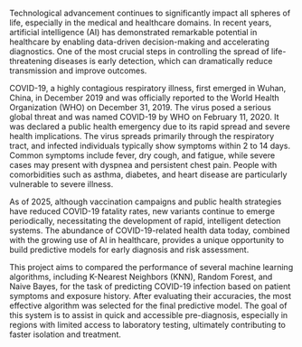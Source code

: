 Technological advancement continues to significantly impact all spheres of life, especially in the medical and healthcare domains. In recent years, artificial intelligence (AI) has demonstrated remarkable potential in healthcare by enabling data-driven decision-making and accelerating diagnostics. One of the most crucial steps in controlling the spread of life-threatening diseases is early detection, which can dramatically reduce transmission and improve outcomes.

COVID-19, a highly contagious respiratory illness, first emerged in Wuhan, China, in December 2019 and was officially reported to the World Health Organization (WHO) on December 31, 2019. The virus posed a serious global threat and was named COVID-19 by WHO on February 11, 2020. It was declared a public health emergency due to its rapid spread and severe health implications. The virus spreads primarily through the respiratory tract, and infected individuals typically show symptoms within 2 to 14 days. Common symptoms include fever, dry cough, and fatigue, while severe cases may present with dyspnea and persistent chest pain. People with comorbidities such as asthma, diabetes, and heart disease are particularly vulnerable to severe illness.

As of 2025, although vaccination campaigns and public health strategies have reduced COVID-19 fatality rates, new variants continue to emerge periodically, necessitating the development of rapid, intelligent detection systems. The abundance of COVID-19-related health data today, combined with the growing use of AI in healthcare, provides a unique opportunity to build predictive models for early diagnosis and risk assessment.

This project aims to compared the performance of several machine learning algorithms, including K-Nearest Neighbors (KNN), Random Forest, and Naive Bayes, for the task of predicting COVID-19 infection based on patient symptoms and exposure history. After evaluating their accuracies, the most effective algorithm was selected for the final predictive model. The goal of this system is to assist in quick and accessible pre-diagnosis, especially in regions with limited access to laboratory testing, ultimately contributing to faster isolation and treatment.
